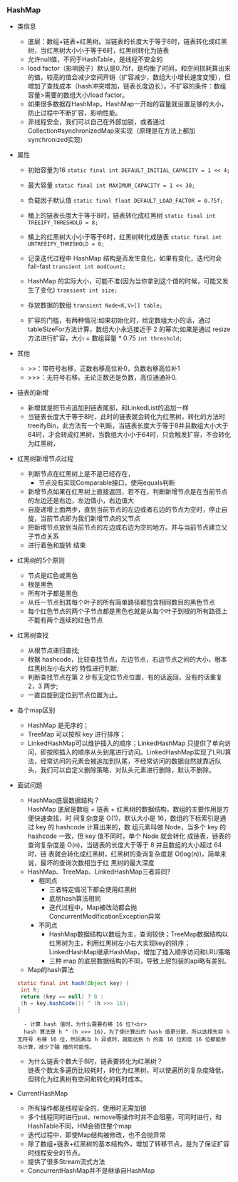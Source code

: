### HashMap
- 类信息
    - 底层：数组+链表+红黑树。当链表的长度大于等于8时，链表转化成红黑树，当红黑树大小小于等于6时，红黑树转化为链表
    - 允许null值，不同于HashTable，是线程不安全的
    - load factor（影响因子）默认是0.75f，是均衡了时间，和空间损耗算出来的值，较高的值会减少空间开销（扩容减少，数组大小增长速度变慢），但增加了查找成本（hash冲突增加，链表长度边长）。不扩容的条件：数组容量>需要的数组大小/load factor。
    - 如果很多数据存HashMap，HashMap一开始的容量就设置足够的大小，防止过程中不断扩容，影响性能。
    - 非线程安全，我们可以自己在外部加锁，或者通过Collection#synchronizedMap来实现（原理是在方法上都加synchronized实现）

- 属性
    - 初始容量为16
    `static final int DEFAULT_INITIAL_CAPACITY = 1 << 4; `
    
    - 最大容量
    `static final int MAXIMUM_CAPACITY = 1 << 30;`

    - 负载因子默认值
    `static final float DEFAULT_LOAD_FACTOR = 0.75f; `
    
    - 桶上的链表长度大于等于8时，链表转化成红黑树
    `static final int TREEIFY_THRESHOLD = 8;`    

    - 桶上的红黑树大小小于等于6时，红黑树转化成链表
    `static final int UNTREEIFY_THRESHOLD = 6;`
    
    - 记录迭代过程中 HashMap 结构是否发生变化，如果有变化，迭代时会 fail-fast
    `transient int modCount;`
    
    - HashMap 的实际大小，可能不准(因为当你拿到这个值的时候，可能又发生了变化)
    `transient int size;`

    - 存放数据的数组
    `transient Node<K,V>[] table;`    
    
    - 扩容的门槛，有两种情况:如果初始化时，给定数组大小的话，通过 tableSizeFor方法计算，数组大小永远接近于 2 的幂次;如果是通过 resize 方法进行扩容，大小 = 数组容量 * 0.75
    `int threshold;`
    
- 其他
   - \>>：带符号右移，正数右移高位补0，负数右移高位补1
   - \>>>：无符号右移。无论正数还是负数，高位通通补0.

- 链表的新增
    - 新增就是把节点追加到链表尾部，和LinkedList的追加一样
    - 当链表长度大于等于8时，此时的链表就会转化为红黑树，转化的方法时treeifyBin，此方法有一个判断，当链表长度大于等于8并且数组大小大于64时，才会转成红黑树，当数组大小小于64时，只会触发扩容，不会转化为红黑树，
- 红黑树新增节点过程
    - 判断节点在红黑树上是不是已经存在，
        - 节点没有实现Comparable接口，使用equals判断
    - 新增节点如果在红黑树上直接返回，若不在，判断新增节点是在当前节点的左边还是右边，左边值小，右边值大
    - 自旋递增上面两步，直到当前节点的左边或者右边的节点为空时，停止自旋，当前节点即为我们新增节点的父节点
    - 把新增节点放到当前节点的左边或右边为空的地方。并与当前节点建立父子节点关系
    - 进行着色和旋转 结束
        
- 红黑树的5个原则
    - 节点是红色或黑色
    - 根是黑色
    - 所有叶子都是黑色
    - 从任一节点到其每个叶子的所有简单路径都包含相同数目的黑色节点
    - 每个红色节点的两个子节点都是黑色也就是从每个叶子到根的所有路径上不能有两个连续的红色节点
    
- 红黑树查找
    - 从根节点递归查找;
    - 根据 hashcode，比较查找节点，左边节点，右边节点之间的大小，根本红黑树左小右大的
特性进行判断;
    - 判断查找节点在第 2 步有无定位节点位置，有的话返回，没有的话重复 2，3 两步;
    - 一直自旋到定位到节点位置为止。

- 各个map区别
    - HashMap 是无序的；
    - TreeMap 可以按照 key 进行排序；
    - LinkedHashMap可以维护插入的顺序；LinkedHashMap 只提供了单向访问，即按照插入的顺序从头到尾进行访问。LinkedHashMap实现了LRU算法，经常访问的元素会被追加到队尾，不经常访问的数据自然就靠近队头，我们可以自定义删除策略，对队头元素进行删除，默认不删除。


- 面试问题
    - HashMap底层数据结构？<br>
    HashMap 底层是数组 + 链表 + 红黑树的数据结构，数组的主要作用是方便快速查找，时 间复杂度是 O(1)，默认大小是 16，数组的下标索引是通过 key 的 hashcode 计算出来的，数 组元素叫做 Node，当多个 key 的 hashcode 一致，但 key 值不同时，单个 Node 就会转化 成链表，链表的查询复杂度是 O(n)，当链表的长度大于等于 8 并且数组的大小超过 64 时，链 表就会转化成红黑树，红黑树的查询复杂度是 O(log(n))，简单来说，最坏的查询次数相当于红 黑树的最大深度
    - HashMap、TreeMap、LinkedHashMap三者异同? <br>
        - 相同点
            - 三者特定情况下都会使用红黑树
            - 底层hash算法相同
            - 迭代过程中，Map被改动都会抛ConcurrentModificationException异常
        - 不同点
            - HashMap数据结构以数组为主，查询较快；TreeMap数据结构以红黑树为主，利用红黑树左小右大实现key的排序；LinkedHashMap继承HashMap，增加了插入顺序访问和LRU策略        
            - 三种 map 的底层数据结构的不同，导致上层包装的api略有差别。
    - Map的hash算法
    ```java
    static final int hash(Object key) {
     int h;
     return (key == null) ? 0 : 
     (h = key.hashCode()) ^ (h >>> 16); 
    }
    ```
        - 计算 hash 值时，为什么需要右移 16 位?<br>
        hash 算法是 h ^ (h >>> 16)，为了使计算出的 hash 值更分散，所以选择先将 h 无符号 右移 16 位，然后再与 h 异或时，就能达到 h 的高 16 位和低 16 位都能参与计算，减少了碰 撞的可能性。
    - 为什么链表个数大于8时，链表要转化为红黑树？<br>
    链表个数太多遍历比较耗时，转化为红黑树，可以使遍历的复杂度降低，但转化为红黑树有空间和转化的耗时成本。
    
- CurrentHashMap
    - 所有操作都是线程安全的，使用时无需加锁
    - 多个线程同时进行put、remove等操作时并不会阻塞，可同时进行，和HashTable不同，HM会锁住整个map
    - 迭代过程中，即使Map结构被修改，也不会抛异常        
    - 除了数组+链表+红黑树的基本结构外，增加了转移节点，是为了保证扩容时线程安全的节点。
    - 提供了很多Stream流式方法
    - ConcurrentHashMap并不是继承自HashMap
    

            
            
            
            
   
   
